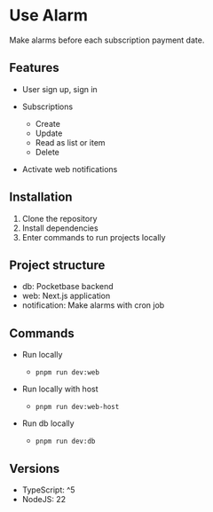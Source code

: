 # Use Alarm

Make alarms before each subscription payment date.

## Features

- User sign up, sign in
- Subscriptions

  - Create
  - Update
  - Read as list or item
  - Delete

- Activate web notifications

## Installation

1. Clone the repository
2. Install dependencies
3. Enter commands to run projects locally

## Project structure

- db: Pocketbase backend
- web: Next.js application
- notification: Make alarms with cron job

## Commands

- Run locally

  - `pnpm run dev:web`

- Run locally with host

  - `pnpm run dev:web-host`

- Run db locally

  - `pnpm run dev:db`

## Versions

- TypeScript: ^5
- NodeJS: 22
